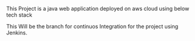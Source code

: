 This Project is a java web application deployed on aws cloud using below tech stack

This Will be the branch for continuos Integration for the project using Jenkins.


